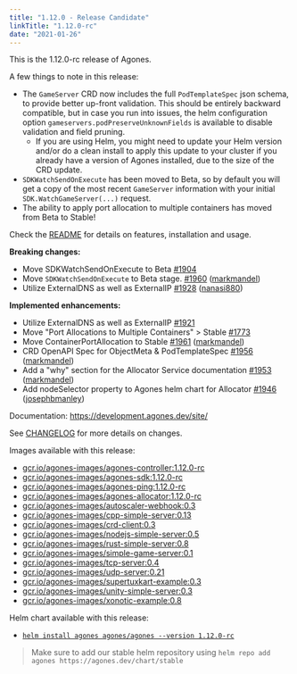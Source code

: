 ```yaml
---
title: "1.12.0 - Release Candidate"
linkTitle: "1.12.0-rc"
date: "2021-01-26"
---
```


This is the 1.12.0-rc release of Agones.

A few things to note in this release:
- The `GameServer` CRD now includes the full `PodTemplateSpec` json schema, to provide better up-front validation.
  This should be entirely backward compatible, but in case you run into issues, the helm configuration option
  `gameservers.podPreserveUnknownFields` is available to disable validation and field pruning.
  - If you are using Helm, you might need to update your Helm version and/or do a clean install to apply this update to
    your cluster if you already have a version of Agones installed, due to the size of the CRD update.
- `SDKWatchSendOnExecute` has been moved to Beta, so by default you will get a copy of the most recent `GameServer`
  information with your initial `SDK.WatchGameServer(...)` request.
- The ability to apply port allocation to multiple containers has moved from Beta to Stable!

Check the <a href="https://github.com/googleforgames/agones/tree/release-1.12.0-rc" >README</a> for details on features, installation and usage.

**Breaking changes:**

- Move SDKWatchSendOnExecute to Beta [\#1904](https://github.com/googleforgames/agones/issues/1904)
- Move `SDKWatchSendOnExecute` to Beta stage. [\#1960](https://github.com/googleforgames/agones/pull/1960) ([markmandel](https://github.com/markmandel))
- Utilize ExternalDNS as well as ExternalIP [\#1928](https://github.com/googleforgames/agones/pull/1928) ([nanasi880](https://github.com/nanasi880))

**Implemented enhancements:**

- Utilize ExternalDNS as well as ExternalIP [\#1921](https://github.com/googleforgames/agones/issues/1921)
- Move "Port Allocations to Multiple Containers" \> Stable [\#1773](https://github.com/googleforgames/agones/issues/1773)
- Move ContainerPortAllocation to Stable [\#1961](https://github.com/googleforgames/agones/pull/1961) ([markmandel](https://github.com/markmandel))
- CRD OpenAPI Spec for ObjectMeta & PodTemplateSpec [\#1956](https://github.com/googleforgames/agones/pull/1956) ([markmandel](https://github.com/markmandel))
- Add a "why" section for the Allocator Service documentation [\#1953](https://github.com/googleforgames/agones/pull/1953) ([markmandel](https://github.com/markmandel))
- Add nodeSelector property to Agones helm chart for Allocator [\#1946](https://github.com/googleforgames/agones/pull/1946) ([josephbmanley](https://github.com/josephbmanley))

Documentation: https://development.agones.dev/site/

See <a href="https://github.com/googleforgames/agones/blob/release-1.12.0-rc/CHANGELOG.md" >CHANGELOG</a> for more details on changes.

Images available with this release:

- [gcr.io/agones-images/agones-controller:1.12.0-rc](https://gcr.io/agones-images/agones-controller:1.12.0-rc)
- [gcr.io/agones-images/agones-sdk:1.12.0-rc](https://gcr.io/agones-images/agones-sdk:1.12.0-rc)
- [gcr.io/agones-images/agones-ping:1.12.0-rc](https://gcr.io/agones-images/agones-ping:1.12.0-rc)
- [gcr.io/agones-images/agones-allocator:1.12.0-rc](https://gcr.io/agones-images/agones-allocator:1.12.0-rc)
- [gcr.io/agones-images/autoscaler-webhook:0.3](https://gcr.io/agones-images/autoscaler-webhook:0.3)
- [gcr.io/agones-images/cpp-simple-server:0.13](https://gcr.io/agones-images/cpp-simple-server:0.13)
- [gcr.io/agones-images/crd-client:0.3](https://gcr.io/agones-images/crd-client:0.3)
- [gcr.io/agones-images/nodejs-simple-server:0.5](https://gcr.io/agones-images/nodejs-simple-server:0.5)
- [gcr.io/agones-images/rust-simple-server:0.8](https://gcr.io/agones-images/rust-simple-server:0.8)
- [gcr.io/agones-images/simple-game-server:0.1](https://gcr.io/agones-images/simple-game-server:0.1)
- [gcr.io/agones-images/tcp-server:0.4](https://gcr.io/agones-images/tcp-server:0.4)
- [gcr.io/agones-images/udp-server:0.21](https://gcr.io/agones-images/udp-server:0.21)
- [gcr.io/agones-images/supertuxkart-example:0.3](https://gcr.io/agones-images/supertuxkart-example:0.3)
- [gcr.io/agones-images/unity-simple-server:0.3](https://gcr.io/agones-images/unity-simple-server:0.3)
- [gcr.io/agones-images/xonotic-example:0.8](https://gcr.io/agones-images/xonotic-example:0.8)

Helm chart available with this release:

- <a href="https://agones.dev/chart/stable/agones-1.12.0-rc.tgz" >
  <code>helm install agones agones/agones --version 1.12.0-rc</code></a>

> Make sure to add our stable helm repository using `helm repo add agones https://agones.dev/chart/stable`